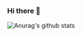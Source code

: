 ### Hi there 👋
![Anurag's github stats](https://github-readme-stats.vercel.app/api?username=walaafahad1994&show_icons=true&theme=radical)


